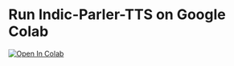 # Run Indic-Parler-TTS on Google Colab
[![Open In Colab](https://colab.research.google.com/assets/colab-badge.svg)](https://colab.research.google.com/github/NeuralFalconYT/indic-parler-tts-colab/blob/main/indic_parler_tts.ipynb) <br>
